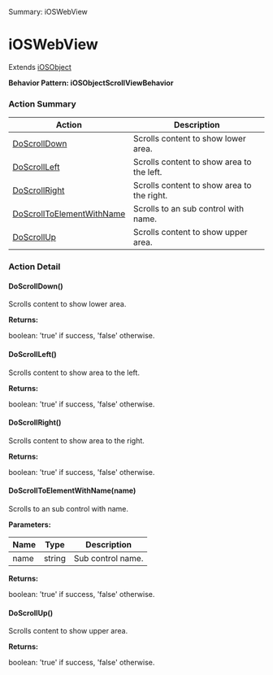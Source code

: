 Summary: iOSWebView

# iOSWebView

Extends [iOSObject](iOSObject.md)





**Behavior Pattern: iOSObjectScrollViewBehavior**


<!-- ============================== property summary ========================== -->

	
<!-- ============================== action summary ========================== -->



### Action Summary

|  **Action** | **Description** | 
| ----------- | --------------- |
|	[DoScrollDown](#DoScrollDown) | Scrolls content to show lower area. |
|	[DoScrollLeft](#DoScrollLeft) | Scrolls content to show area to the left. |
|	[DoScrollRight](#DoScrollRight) | Scrolls content to show area to the right. |
|	[DoScrollToElementWithName](#DoScrollToElementWithName) | Scrolls to an sub control with name. |
|	[DoScrollUp](#DoScrollUp) | Scrolls content to show upper area. |




<!-- ============================== property detail ========================== -->
	
	
<!-- ============================== action detail ========================== -->
	
### Action Detail
		
<a name="DoScrollDown"></a>    
#### DoScrollDown()

Scrolls content to show lower area.




**Returns:**

boolean: 'true' if success, 'false' otherwise.



<a name="see.also.ioswebview.doscrolldown"></a>

<a name="DoScrollLeft"></a>    
#### DoScrollLeft()

Scrolls content to show area to the left.




**Returns:**

boolean: 'true' if success, 'false' otherwise.



<a name="see.also.ioswebview.doscrollleft"></a>

<a name="DoScrollRight"></a>    
#### DoScrollRight()

Scrolls content to show area to the right.




**Returns:**

boolean: 'true' if success, 'false' otherwise.



<a name="see.also.ioswebview.doscrollright"></a>

<a name="DoScrollToElementWithName"></a>    
#### DoScrollToElementWithName(name)

Scrolls to an sub control with name.


**Parameters:**

|	**Name** | **Type** | **Description** |
| ---------- | -------- | --------------- |
| name | string |	Sub control name. |




**Returns:**

boolean: 'true' if success, 'false' otherwise.



<a name="see.also.ioswebview.doscrolltoelementwithname"></a>

<a name="DoScrollUp"></a>    
#### DoScrollUp()

Scrolls content to show upper area.




**Returns:**

boolean: 'true' if success, 'false' otherwise.



<a name="see.also.ioswebview.doscrollup"></a>

	

